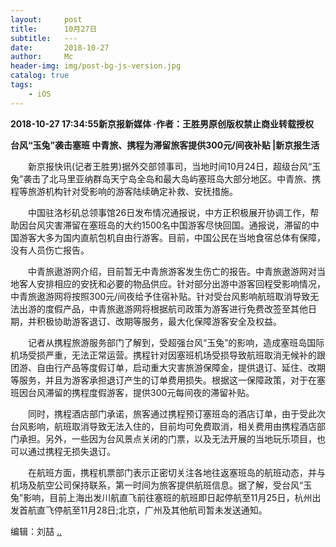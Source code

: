 ```yaml
---
layout:     post
title:      10月27日
subtitle:   ---
date:       2018-10-27
author:     Mc
header-img: img/post-bg-js-version.jpg
catalog: true
tags:
    - iOS
---
```


**2018-10-27 17:34:55新京报新媒体 ·作者：王胜男原创版权禁止商业转载授权**


**台风“玉兔”袭击塞班 中青旅、携程为滞留旅客提供300元/间夜补贴 |新京报生活**



　　新京报快讯(记者王胜男)据外交部领事司，当地时间10月24日，超级台风“玉兔”袭击了北马里亚纳群岛天宁岛全岛和最大岛屿塞班岛大部分地区。中青旅、携程等旅游机构针对受影响的游客陆续确定补救、安抚措施。

　　中国驻洛杉矶总领事馆26日发布情况通报说，中方正积极展开协调工作，帮助因台风灾害滞留在塞班岛的大约1500名中国游客尽快回国。通报说，滞留的中国游客大多为国内直航包机自由行游客。目前，中国公民在当地食宿总体有保障，没有人员伤亡报告。

　　中青旅遨游网介绍，目前暂无中青旅游客发生伤亡的报告。中青旅遨游网对当地客人安排相应的安抚和必要的物品供应。针对部分出游中游客回程受影响情况，中青旅遨游网将按照300元/间夜给予住宿补贴。针对受台风影响航班取消导致无法出游的度假产品，中青旅遨游网将根据航司政策为游客进行免费改签至其他日期，并积极协助游客退订、改期等服务，最大化保障游客安全及权益。

　　记者从携程旅游服务部门了解到，受超强台风“玉兔”的影响，造成塞班岛国际机场受损严重，无法正常运营。携程针对因塞班机场受损导致航班取消无候补的跟团游、自由行产品等度假订单，启动重大灾害旅游保障金，提供退订、延住、改期等服务，并且为游客承担退订产生的订单费用损失。根据这一保障政策，对于在塞班因台风滞留的携程度假游客，提供300元每间夜的滞留补贴。

　　同时，携程酒店部门承诺，旅客通过携程预订塞班岛的酒店订单，由于受此次台风影响，航班取消导致无法入住的，目前均可免费取消，相关费用由携程酒店部门承担。另外，一些因为台风景点关闭的门票，以及无法开展的当地玩乐项目，也可以通过携程无损失退订。

　　在航班方面，携程机票部门表示正密切关注各地往返塞班岛的航班动态，并与机场及航空公司保持联系，第一时间为旅客提供航班信息。据了解，受台风“玉兔”影响，目前上海出发川航直飞前往塞班的航班即日起停航至11月25日，杭州出发首航直飞停航至11月28日;北京，广州及其他航司暂未发送通知。

编辑：刘喆
[..](http://www.bjnews.com.cn/travel/2018/10/27/514874.html "..")
